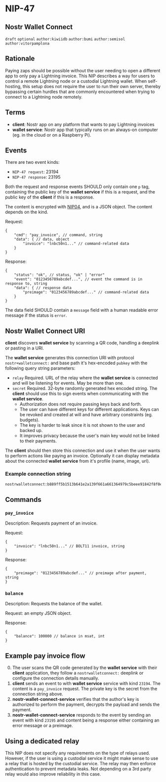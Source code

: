 NIP-47
======

Nostr Wallet Connect
--------------------

`draft` `optional` `author:kiwiidb` `author:bumi` `author:semisol` `author:vitorpamplona`

## Rationale

Paying zaps should be possible without the user needing to open a different app to only pay a Lightning invoice.
This NIP describes a way for users to control a remote Lightning node or a custodial Lightning wallet. When self-hosting, this setup does not require the user to run their own server, thereby bypassing certain hurdles that are commonly encountered when trying to connect to a Lightning node remotely.

## Terms

* **client**: Nostr app on any platform that wants to pay Lightning invoices
* **wallet service**: Nostr app that typically runs on an always-on computer (eg. in the cloud or on a Raspberry Pi).

## Events

There are two event kinds:
- `NIP-47 request`: 23194
- `NIP-47 response`: 23195

Both the request and response events SHOULD only contain one `p` tag, containing the public key of the **wallet service** if this is a request, and the public key of the **client** if this is a response.

The content is encrypted with [NIP04](https://github.com/nostr-protocol/nips/blob/master/04.md), and is a JSON object. The content depends on the kind.

Request:
```jsonc
{
    "cmd": "pay_invoice", // command, string
    "data": { // data, object
        "invoice": "lnbc50n1..." // command-related data
    }
}
```

Response:
```jsonc
{
    "status": "ok", // status, "ok" | "error"
    "event": "0123456789abcdef...", // event the command is in response to, string
    "data": { // response data
        "preimage": "0123456789abcdef..." // command-related data
    }
}
```

The data field SHOULD contain a `message` field with a human readable error message if the status is `error`.

## Nostr Wallet Connect URI
**client** discovers **wallet service** by scanning a QR code, handling a deeplink or pasting in a URI.

The **wallet service** generates this connection URI with protocol `nostr+walletconnect:` and base path it's hex-encoded `pubkey` with the following query string parameters: 

- `relay` Required. URL of the relay where the **wallet service** is connected and will be listening for events. May be more than one.
- `secret` Required. 32-byte randomly generated hex encoded string. The **client** should use this to sign events when communicating with the **wallet service**.
    - Authorization does not require passing keys back and forth.
    - The user can have different keys for different applications. Keys can be revoked and created at will and have arbitrary constraints (eg. budgets).
    - The key is harder to leak since it is not shown to the user and backed up.
    - It improves privacy because the user's main key would not be linked to their payments.

The **client** should then store this connection and use it when the user wants to perform actions like paying an invoice. Optionally it can display metadata about the connected **wallet service** from it's profile (name, image, url).

### Example connection string
```sh
nostrwalletconnect:b889ff5b1513b641e2a139f661a661364979c5beee91842f8f0ef42ab558e9d4?relay=wss%3A%2F%2Frelay.damus.io&secret=71a8c14c1407c113601079c4302dab36460f0ccd0ad506f1f2dc73b5100e4f3c
```

## Commands

### `pay_invoice`

Description: Requests payment of an invoice.

Request:
```jsonc
{
    "invoice": "lnbc50n1..." // BOLT11 invoice, string
}
```

Response:
```jsonc
{
    "preimage": "0123456789abcdef..." // preimage after payment, string
}
```

### `balance`

Description: Requests the balance of the wallet.

Request: an empty JSON object.

Response:
```jsonc
{
    "balance": 100000 // balance in msat, int
}
```

## Example pay invoice flow

0. The user scans the QR code generated by the **wallet service** with their **client** application, they follow a `nostrwalletconnect:` deeplink or configure the connection details manually.
1. **client** sends an event to with **wallet service** service with kind `23194`. The content is a `pay_invoice` request. The private key is the secret from the connection string above.
2. **nostr-wallet-connect-service** verifies that the author's key is authorized to perform the payment, decrypts the payload and sends the payment.
3. **nostr-wallet-connect-service** responds to the event by sending an event with kind `23195` and content being a response either containing an error message or a preimage.

## Using a dedicated relay
This NIP does not specify any requirements on the type of relays used. However, if the user is using a custodial service it might make sense to use a relay that is hosted by the custodial service. The relay may then enforce authentication to prevent metadata leaks. Not depending on a 3rd party relay would also improve reliability in this case.
